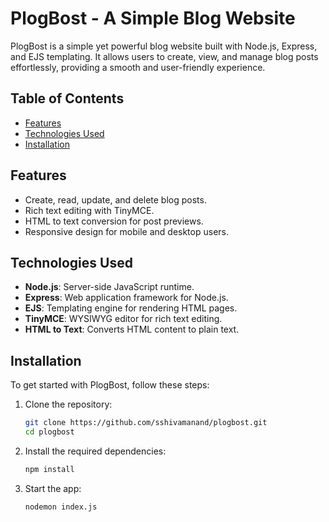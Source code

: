 # PlogBost - A Simple Blog Website

PlogBost is a simple yet powerful blog website built with Node.js, Express, and EJS templating. It allows users to create, view, and manage blog posts effortlessly, providing a smooth and user-friendly experience.

## Table of Contents
- [Features](#features)
- [Technologies Used](#technologies-used)
- [Installation](#installation)

## Features
- Create, read, update, and delete blog posts.
- Rich text editing with TinyMCE.
- HTML to text conversion for post previews.
- Responsive design for mobile and desktop users.

## Technologies Used
- **Node.js**: Server-side JavaScript runtime.
- **Express**: Web application framework for Node.js.
- **EJS**: Templating engine for rendering HTML pages.
- **TinyMCE**: WYSIWYG editor for rich text editing.
- **HTML to Text**: Converts HTML content to plain text.

## Installation
To get started with PlogBost, follow these steps:

1. Clone the repository:
   ```bash
   git clone https://github.com/sshivamanand/plogbost.git
   cd plogbost
2. Install the required dependencies:
   ```bash
   npm install
3. Start the app:
   ```bash
   nodemon index.js

